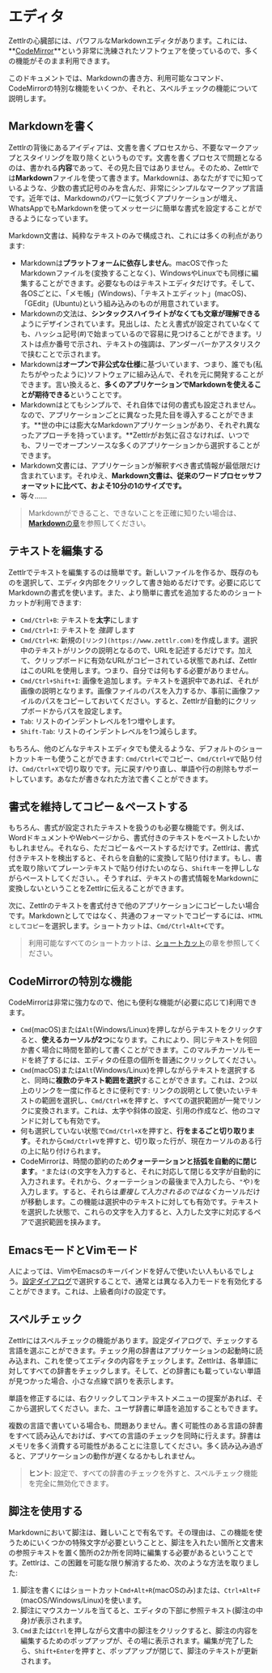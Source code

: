 # エディタ

Zettlrの心臓部には、パワフルなMarkdownエディタがあります。これには、**[CodeMirror](https://codemirror.net/)**という非常に洗練されたソフトウェアを使っているので、多くの機能がそのまま利用できます。

このドキュメントでは、Markdownの書き方、利用可能なコマンド、CodeMirrorの特別な機能をいくつか、それと、スペルチェックの機能について説明します。

## Markdownを書く

Zettlrの背後にあるアイディアは、文書を書くプロセスから、不要なマークアップとスタイリングを取り除くというものです。文書を書くプロセスで問題となるのは、書かれる**内容**であって、その見た目ではありません。そのため、Zettlrでは**Markdown**ファイルを使って書きます。Markdownは、あなたがすでに知っているような、少数の書式記号のみを含んだ、非常にシンプルなマークアップ言語です。近年では、Markdownのパワーに気づくアプリケーションが増え、WhatsAppでもMarkdownを使ってメッセージに簡単な書式を設定することができるようになっています。

Markdown文書は、純粋なテキストのみで構成され、これには多くの利点があります:

* Markdownは**プラットフォームに依存しません**。macOSで作ったMarkdownファイルを(変換することなく)、WindowsやLinuxでも同様に編集することができます。必要なものはテキストエディタだけです。そして、各OSごとに、「メモ帳」(Windows)、「テキストエディット」(macOS)、「GEdit」(Ubuntu)という組み込みのものが用意されています。
* Markdownの文法は、**シンタックスハイライトがなくても文章が理解できる**ようにデザインされています。見出しは、たとえ書式が設定されていなくても、ハッシュ記号(#)で始まっているので容易に見つけることができます。リストは点か番号で示され、テキストの強調は、アンダーバーかアスタリスクで挟むことで示されます。
* Markdownは**オープンで非公式な仕様**に基づいています、つまり、誰でも(私たちがやったように)ソフトウェアに組み込んで、それを元に開発することができます。言い換えると、**多くのアプリケーションでMarkdownを使えることが期待できる**ということです。
* Markdownはとてもシンプルで、それ自体では何の書式も設定されません。なので、アプリケーションごとに異なった見た目を導入することができます。**世の中には膨大なMarkdownアプリケーションがあり、それぞれ異なったアプローチを持っています。**Zettlrがお気に召さなければ、いつでも、フリーでオープンソースな多くのアプリケーションから選択することができます。
* Markdown文書には、アプリケーションが解釈すべき書式情報が最低限だけ含まれています。それゆえ、**Markdown文書は、従来のワードプロセッサフォーマットに比べて、およそ10分の1のサイズです。**
* 等々……

> Markdownができること、できないことを正確に知りたい場合は、[**Markdown**の章](../reference/markdown-basics.md)を参照してください。

## テキストを編集する

Zettlrでテキストを編集するのは簡単です。新しいファイルを作るか、既存のものを選択して、エディタ内部をクリックして書き始めるだけです。必要に応じてMarkdownの書式を使います。また、より簡単に書式を追加するためのショートカットが利用できます:

* `Cmd/Ctrl+B`: テキストを**太字**にします
* `Cmd/Ctrl+I`: テキストを _強調_ します
* `Cmd/Ctrl+K`: 新規の`[リンク](https://www.zettlr.com)`を作成します。選択中のテキストがリンクの説明となるので、URLを記述するだけです。加えて、クリップボードに有効なURLがコピーされている状態であれば、ZettlrはこのURLを使用します。つまり、自分では何もする必要がありません。
* `Cmd/Ctrl+Shift+I`: 画像を追加します。テキストを選択中であれば、それが画像の説明となります。画像ファイルのパスを入力するか、事前に画像ファイルのパスをコピーしておいてください。すると、Zettlrが自動的にクリップボードからパスを設定します。
* `Tab`: リストのインデントレベルを1つ増やします。
* `Shift-Tab`: リストのインデントレベルを1つ減らします。

もちろん、他のどんなテキストエディタでも使えるような、デフォルトのショートカットキーも使うことができます: `Cmd/Ctrl+C`でコピー、`Cmd/Ctrl+V`で貼り付け、`Cmd/Ctrl+X`で切り取りです。元に戻す/やり直し、単語や行の削除もサポートしています。あなたが書きなれた方法で書くことができます。

## 書式を維持してコピー＆ペーストする

もちろん、書式が設定されたテキストを扱うのも必要な機能です。例えば、WordドキュメントやWebページから、書式付きのテキストをペーストしたいかもしれません。それなら、ただコピー＆ペーストするだけです。Zettlrは、書式付きテキストを検出すると、それらを自動的に変換して貼り付けます。もし、書式を取り除いてプレーンテキストで貼り付けたいのなら、`Shift`キーを押ししながらペーストしてください、。そうすれば、テキストの書式情報をMarkdownに変換しないということをZettlrに伝えることができます。

次に、Zettlrのテキストを書式付きで他のアプリケーションにコピーしたい場合です。Markdownとしてではなく、共通のフォーマットでコピーするには、`HTMLとしてコピー`を選択します。ショートカットは、`Cmd/Ctrl+Alt+C`です。

> 利用可能なすべてのショートカットは、[ショートカット](../reference/keyboard-shortcuts.md)の章を参照してください。

## CodeMirrorの特別な機能

CodeMirrorは非常に強力なので、他にも便利な機能が(必要に応じて)利用できます。

* `Cmd`(macOS)または`Alt`(Windows/Linux)を押しながらテキストをクリックすると、**使えるカーソルが2つ**になります。これにより、同じテキストを何回か書く場合に時間を節約して書くことができます。このマルチカーソルモードを終了するには、エディタの任意の個所を普通にクリックしてください。
* `Cmd`(macOS)または`Alt`(Windows/Linux)を押しながらテキストを選択すると、同時に**複数のテキスト範囲を選択**することができます。これは、2つ以上のリンクを一度に作るときに便利です: リンクの説明として使いたいテキストの範囲を選択し、`Cmd/Ctrl+K`を押すと、すべての選択範囲が一発でリンクに変換されます。これは、太字や斜体の設定、引用の作成など、他のコマンドに対しても有効です。
* 何も選択していない状態で`Cmd/Ctrl+X`を押すと、**行をまるごと切り取ります**。それから`Cmd/Ctrl+V`を押すと、切り取った行が、現在カーソルのある行の上に貼り付けられます。
* CodeMirrorは、時間の節約のため**クォーテーションと括弧を自動的に閉じます**。`"`または`(`の文字を入力すると、それに対応して閉じる文字が自動的に入力されます。それから、クォーテーションの最後まで入力したら、`"`や`)`を入力します。すると、それらは*重複して入力されるのではなく*カーソルだけが移動します。この機能は選択中のテキストに対しても有効です。テキストを選択した状態で、これらの文字を入力すると、入力した文字に対応するペアで選択範囲を挟みます。

## EmacsモードとVimモード

人によっては、VimやEmacsのキーバインドを好んで使いたい人もいるでしょう。[設定ダイアログ](../reference/settings.md)で選択することで、通常とは異なる入力モードを有効化することができます。これは、上級者向けの設定です。

## スペルチェック

Zettlrにはスペルチェックの機能があります。設定ダイアログで、チェックする言語を選ぶことができます。チェック用の辞書はアプリケーションの起動時に読み込まれ、これを使ってエディタの内容をチェックします。Zettlrは、各単語に対してすべての辞書をチェックします。そして、どの辞書にも載っていない単語が見つかった場合、小さな点線で誤りを表示します。

単語を修正するには、右クリックしてコンテキストメニューの提案があれば、そこから選択してください。また、ユーザ辞書に単語を追加することもできます。

複数の言語で書いている場合も、問題ありません。書く可能性のある言語の辞書をすべて読み込んでおけば、すべての言語のチェックを同時に行えます。辞書はメモリを多く消費する可能性があることに注意してください。多く読み込み過ぎると、アプリケーションの動作が遅くなるかもしれません。

> **ヒント**: 設定で、すべての辞書のチェックを外すと、スペルチェック機能を完全に無効化できます。

## 脚注を使用する

Markdownにおいて脚注は、難しいことで有名です。その理由は、この機能を使うためにいくつかの特殊文字が必要ということと、脚注を入れたい箇所と文書末の参照テキストを置く箇所の2か所を同時に編集する必要があるということです。Zettlrは、この困難を可能な限り解消するため、次のような方法を取りました:

1. 脚注を書くにはショートカット`Cmd+Alt+R`(macOSのみ)または、`Ctrl+Alt+F` (macOS/Windows/Linux)を使います。
2. 脚注にマウスカーソルを当てると、エディタの下部に参照テキスト(脚注の中身)が表示されます。
3. `Cmd`または`Ctrl`を押しながら文書中の脚注をクリックすると、脚注の内容を編集するためのポップアップが、その場に表示されます。編集が完了したら、`Shift+Enter`を押すと、ポップアップが閉じて、脚注のテキストが更新されます。
